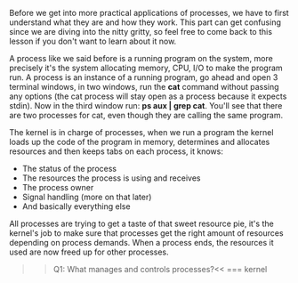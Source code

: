 Before we get into more practical applications of processes, we have to first understand what they are and how they work. This part can get confusing since we are diving into the nitty gritty, so feel free to come back to this lesson if you don't want to learn about it now. 

A process like we said before is a running program on the system, more precisely it's the system allocating memory, CPU, I/O to make the program run. A process is an instance of a running program, go ahead and open 3 terminal windows, in two windows, run the **cat** command without passing any options (the cat process will stay open as a process because it expects stdin). Now in the third window run: **ps aux | grep cat**. You'll see that there are two processes for cat, even though they are calling the same program.

The kernel is in charge of processes, when we run a program the kernel loads up the code of the program in memory, determines and allocates resources and then keeps tabs on each process, it knows: 

* The status of the process
* The resources the process is using and receives
* The process owner
* Signal handling (more on that later)
* And basically everything else

All processes are trying to get a taste of that sweet resource pie, it's the kernel's job to make sure that processes get the right amount of resources depending on process demands. When a process ends, the resources it used are now freed up for other processes.

>>Q1: What manages and controls processes?<<
=== kernel

